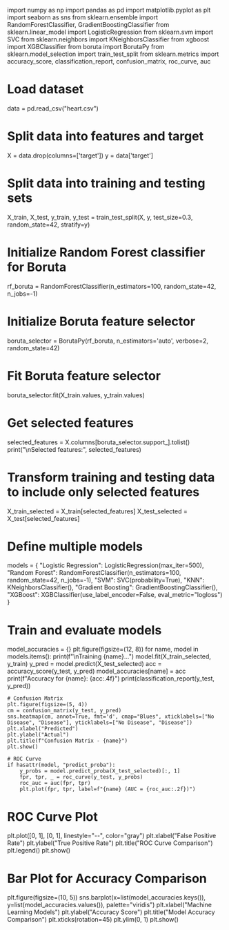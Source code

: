 import numpy as np
import pandas as pd
import matplotlib.pyplot as plt
import seaborn as sns
from sklearn.ensemble import RandomForestClassifier, GradientBoostingClassifier
from sklearn.linear_model import LogisticRegression
from sklearn.svm import SVC
from sklearn.neighbors import KNeighborsClassifier
from xgboost import XGBClassifier
from boruta import BorutaPy
from sklearn.model_selection import train_test_split
from sklearn.metrics import accuracy_score, classification_report, confusion_matrix, roc_curve, auc

# Load dataset
data = pd.read_csv("heart.csv")

# Split data into features and target
X = data.drop(columns=['target'])
y = data['target']

# Split data into training and testing sets
X_train, X_test, y_train, y_test = train_test_split(X, y, test_size=0.3, random_state=42, stratify=y)

# Initialize Random Forest classifier for Boruta
rf_boruta = RandomForestClassifier(n_estimators=100, random_state=42, n_jobs=-1)

# Initialize Boruta feature selector
boruta_selector = BorutaPy(rf_boruta, n_estimators='auto', verbose=2, random_state=42)

# Fit Boruta feature selector
boruta_selector.fit(X_train.values, y_train.values)

# Get selected features
selected_features = X.columns[boruta_selector.support_].tolist()
print("\nSelected features:", selected_features)

# Transform training and testing data to include only selected features
X_train_selected = X_train[selected_features]
X_test_selected = X_test[selected_features]

# Define multiple models
models = {
    "Logistic Regression": LogisticRegression(max_iter=500),
    "Random Forest": RandomForestClassifier(n_estimators=100, random_state=42, n_jobs=-1),
    "SVM": SVC(probability=True),
    "KNN": KNeighborsClassifier(),
    "Gradient Boosting": GradientBoostingClassifier(),
    "XGBoost": XGBClassifier(use_label_encoder=False, eval_metric="logloss")
}

# Train and evaluate models
model_accuracies = {}
plt.figure(figsize=(12, 8))
for name, model in models.items():
    print(f"\nTraining {name}...")
    model.fit(X_train_selected, y_train)
    y_pred = model.predict(X_test_selected)
    acc = accuracy_score(y_test, y_pred)
    model_accuracies[name] = acc
    print(f"Accuracy for {name}: {acc:.4f}")
    print(classification_report(y_test, y_pred))

    # Confusion Matrix
    plt.figure(figsize=(5, 4))
    cm = confusion_matrix(y_test, y_pred)
    sns.heatmap(cm, annot=True, fmt='d', cmap="Blues", xticklabels=["No Disease", "Disease"], yticklabels=["No Disease", "Disease"])
    plt.xlabel("Predicted")
    plt.ylabel("Actual")
    plt.title(f"Confusion Matrix - {name}")
    plt.show()

    # ROC Curve
    if hasattr(model, "predict_proba"):
        y_probs = model.predict_proba(X_test_selected)[:, 1]
        fpr, tpr, _ = roc_curve(y_test, y_probs)
        roc_auc = auc(fpr, tpr)
        plt.plot(fpr, tpr, label=f"{name} (AUC = {roc_auc:.2f})")

# ROC Curve Plot
plt.plot([0, 1], [0, 1], linestyle="--", color="gray")
plt.xlabel("False Positive Rate")
plt.ylabel("True Positive Rate")
plt.title("ROC Curve Comparison")
plt.legend()
plt.show()

# Bar Plot for Accuracy Comparison
plt.figure(figsize=(10, 5))
sns.barplot(x=list(model_accuracies.keys()), y=list(model_accuracies.values()), palette="viridis")
plt.xlabel("Machine Learning Models")
plt.ylabel("Accuracy Score")
plt.title("Model Accuracy Comparison")
plt.xticks(rotation=45)
plt.ylim(0, 1)
plt.show()

